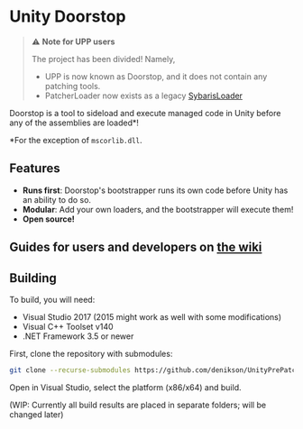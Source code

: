 # Unity Doorstop

> ⚠️ **Note for UPP users**
>
> The project has been divided! Namely,
> * UPP is now known as Doorstop, and it does not contain any patching tools.
> * PatcherLoader now exists as a legacy [SybarisLoader](https://github.com/NeighTools/SybarisLoader)

Doorstop is a tool to sideload and execute managed code in Unity before any of the assemblies are loaded*!

*For the exception of `mscorlib.dll`.

## Features

* **Runs first**: Doorstop's bootstrapper runs its own code before Unity has an ability to do so.
* **Modular**: Add your own loaders, and the bootstrapper will execute them!
* **Open source!**

## Guides for users and developers on [the wiki](https://github.com/denikson/UnityDoorstop/wiki)

## Building

To build, you will need:

* Visual Studio 2017 (2015 might work as well with some modifications)
* Visual C++ Toolset v140
* .NET Framework 3.5 or newer

First, clone the repository with submodules:

```bash
git clone --recurse-submodules https://github.com/denikson/UnityPrePatcher.git
```

Open in Visual Studio, select the platform (x86/x64) and build.

(WIP: Currently all build results are placed in separate folders; will be changed later)
